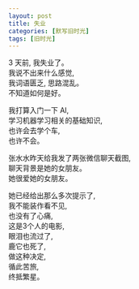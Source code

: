 ```yaml
---
layout: post
title: 失业
categories: [默写旧时光]
tags: [旧时光]
---
```

3 天前, 我失业了。  
我说不出来什么感觉,   
我词语匮乏, 思路混乱。  
不知道如何是好。  

我打算入门一下 AI,     
学习机器学习相关的基础知识,      
也许会去学个车,    
也许不会。  

张水水昨天给我发了两张微信聊天截图,     
聊天背景是她的女朋友。   
她很爱她的女朋友。

她已经给出那么多次提示了,   
我不能装作看不见,   
也没有了心痛,   
这是3个人的电影,           
眼泪也流过了,        
鹿它也死了,    
做这种决定,        
循此苦旅,   
终抵繁星。   
